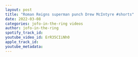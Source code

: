 ```yaml
---
layout: post
title: "Roman Reigns superman punch Drew McIntyre #shorts"
date: 2022-03-08
categories: jofo-in-the-ring videos
author: jofo-in-the-ring
spotify_track_id: 
youtube_video_id: ErR35CIiNh0
apple_track_id: 
youtube_metadata: 
---
```

